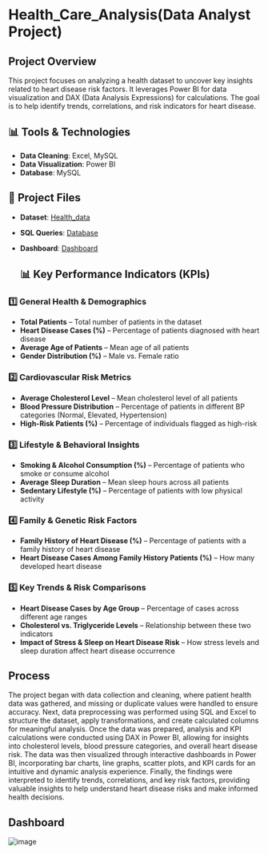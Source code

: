 # Health_Care_Analysis(Data Analyst Project)

## Project Overview
This project focuses on analyzing a health dataset to uncover key insights related to heart disease risk factors. It leverages Power BI for data visualization and DAX (Data Analysis Expressions) for calculations. The goal is to help identify trends, correlations, and risk indicators for heart disease.

## 📊 Tools & Technologies 
- **Data Cleaning**: Excel, MySQL
 - **Data Visualization**: Power BI 
- **Database**: MySQL

## 📂 Project Files 
- **Dataset**: <a href="https://github.com/Rakshith2552/Health_Care_Analysis/blob/main/Health.csv">Health_data</a>
- **SQL Queries**: <a href="https://github.com/Rakshith2552/Health_Care_Analysis/blob/main/Health_care_analysis.sql">Database</a>
- **Dashboard**: <a href="https://github.com/Rakshith2552/Health_Care_Analysis/blob/main/Project_1.pbix">Dashboard</a>

  ## 📊 Key Performance Indicators (KPIs)

### **1️⃣ General Health & Demographics**
- **Total Patients** – Total number of patients in the dataset
- **Heart Disease Cases (%)** – Percentage of patients diagnosed with heart disease
- **Average Age of Patients** – Mean age of all patients
- **Gender Distribution (%)** – Male vs. Female ratio

### **2️⃣ Cardiovascular Risk Metrics**
- **Average Cholesterol Level** – Mean cholesterol level of all patients
- **Blood Pressure Distribution** – Percentage of patients in different BP categories (Normal, Elevated, Hypertension)
- **High-Risk Patients (%)** – Percentage of individuals flagged as high-risk

### **3️⃣ Lifestyle & Behavioral Insights**
- **Smoking & Alcohol Consumption (%)** – Percentage of patients who smoke or consume alcohol
- **Average Sleep Duration** – Mean sleep hours across all patients
- **Sedentary Lifestyle (%)** – Percentage of patients with low physical activity

### **4️⃣ Family & Genetic Risk Factors**
- **Family History of Heart Disease (%)** – Percentage of patients with a family history of heart disease
- **Heart Disease Cases Among Family History Patients (%)** – How many developed heart disease

### **5️⃣ Key Trends & Risk Comparisons**
- **Heart Disease Cases by Age Group** – Percentage of cases across different age ranges
- **Cholesterol vs. Triglyceride Levels** – Relationship between these two indicators
- **Impact of Stress & Sleep on Heart Disease Risk** – How stress levels and sleep duration affect heart disease occurrence

## Process
The project began with data collection and cleaning, where patient health data was gathered, and missing or duplicate values were handled to ensure accuracy. Next, data preprocessing was performed using SQL and Excel to structure the dataset, apply transformations, and create calculated columns for meaningful analysis. Once the data was prepared, analysis and KPI calculations were conducted using DAX in Power BI, allowing for insights into cholesterol levels, blood pressure categories, and overall heart disease risk. The data was then visualized through interactive dashboards in Power BI, incorporating bar charts, line graphs, scatter plots, and KPI cards for an intuitive and dynamic analysis experience. Finally, the findings were interpreted to identify trends, correlations, and key risk factors, providing valuable insights to help understand heart disease risks and make informed health decisions.

## Dashboard
![image](https://github.com/user-attachments/assets/b4c7fb0f-84e7-4364-be3b-d0554415a998)

